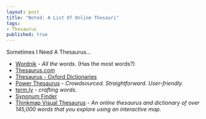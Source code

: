 ```yaml
---
layout: post
title: "Noted: A List Of Online Thesauri"
tags:
- Thesaurus
published: true
---
```

Sometimes I Need A Thesaurus...

* [Wordnik](https://www.wordnik.com/) - *All the words.* (Has the most words?)
* [Thesaurus.com](http://www.thesaurus.com/)
* [Thesaurus - Oxford Dictionaries](http://www.oxforddictionaries.com/thesaurus/)
* [Power Thesaurus](http://www.powerthesaurus.org/) - *Crowdsourced.
Straightforward. User-friendly.*
* [term.ly](http://term.ly/) - *crafting words.*
* [Synonum Finder](http://www.synonym-finder.com/)
* [Thinkmap Visual Thesaurus](http://www.visualthesaurus.com/) - *An online
thesaurus and dictionary of over 145,000 words that you explore using an interactive map.*
